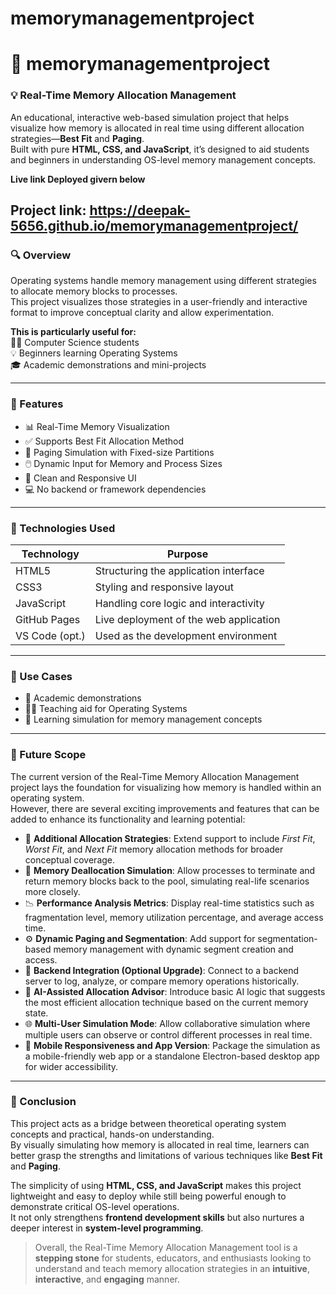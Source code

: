 # memorymanagementproject

# 💾 memorymanagementproject

### 💡 Real-Time Memory Allocation Management  
An educational, interactive web-based simulation project that helps visualize how memory is allocated in real time using different allocation strategies—**Best Fit** and **Paging**.  
Built with pure **HTML, CSS, and JavaScript**, it’s designed to aid students and beginners in understanding OS-level memory management concepts.

**Live link Deployed givern below**

Project link:  https://deepak-5656.github.io/memorymanagementproject/
---

### 🔍 Overview  
Operating systems handle memory management using different strategies to allocate memory blocks to processes.  
This project visualizes those strategies in a user-friendly and interactive format to improve conceptual clarity and allow experimentation.

**This is particularly useful for:**  
👨‍🎓 Computer Science students  
💡 Beginners learning Operating Systems  
🎓 Academic demonstrations and mini-projects

---

### 🧪 Features  
- 📊 Real-Time Memory Visualization  
- ✅ Supports Best Fit Allocation Method  
- 🧱 Paging Simulation with Fixed-size Partitions  
- 🖱️ Dynamic Input for Memory and Process Sizes  
- 🎨 Clean and Responsive UI  
- 💻 No backend or framework dependencies

---

### 🧰 Technologies Used  

| Technology     | Purpose                                 |
|----------------|-----------------------------------------|
| HTML5          | Structuring the application interface   |
| CSS3           | Styling and responsive layout           |
| JavaScript     | Handling core logic and interactivity   |
| GitHub Pages   | Live deployment of the web application  |
| VS Code (opt.) | Used as the development environment     |

---

### 📌 Use Cases  
- 📘 Academic demonstrations  
- 🧑‍🏫 Teaching aid for Operating Systems  
- 🧪 Learning simulation for memory management concepts

---

### 🔮 Future Scope  
The current version of the Real-Time Memory Allocation Management project lays the foundation for visualizing how memory is handled within an operating system.  
However, there are several exciting improvements and features that can be added to enhance its functionality and learning potential:

- 🔁 **Additional Allocation Strategies**: Extend support to include *First Fit*, *Worst Fit*, and *Next Fit* memory allocation methods for broader conceptual coverage.  
- 🧹 **Memory Deallocation Simulation**: Allow processes to terminate and return memory blocks back to the pool, simulating real-life scenarios more closely.  
- 📉 **Performance Analysis Metrics**: Display real-time statistics such as fragmentation level, memory utilization percentage, and average access time.  
- ⚙️ **Dynamic Paging and Segmentation**: Add support for segmentation-based memory management with dynamic segment creation and access.  
- 🛜 **Backend Integration (Optional Upgrade)**: Connect to a backend server to log, analyze, or compare memory operations historically.  
- 🧠 **AI-Assisted Allocation Advisor**: Introduce basic AI logic that suggests the most efficient allocation technique based on the current memory state.  
- 🌐 **Multi-User Simulation Mode**: Allow collaborative simulation where multiple users can observe or control different processes in real time.  
- 📱 **Mobile Responsiveness and App Version**: Package the simulation as a mobile-friendly web app or a standalone Electron-based desktop app for wider accessibility.

---

### 🧾 Conclusion  
This project acts as a bridge between theoretical operating system concepts and practical, hands-on understanding.  
By visually simulating how memory is allocated in real time, learners can better grasp the strengths and limitations of various techniques like **Best Fit** and **Paging**.

The simplicity of using **HTML, CSS, and JavaScript** makes this project lightweight and easy to deploy while still being powerful enough to demonstrate critical OS-level operations.  
It not only strengthens **frontend development skills** but also nurtures a deeper interest in **system-level programming**.

> Overall, the Real-Time Memory Allocation Management tool is a **stepping stone** for students, educators, and enthusiasts looking to understand and teach memory allocation strategies in an **intuitive**, **interactive**, and **engaging** manner.

